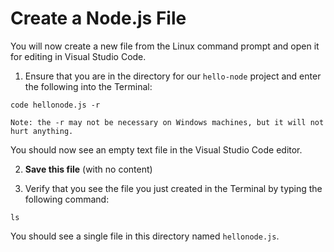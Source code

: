 # Create a Node.js File
You will now create a new file from the Linux command prompt and open it for editing in Visual Studio Code.

1. Ensure that you are in the directory for our `hello-node` project and enter the following into the Terminal:

```
code hellonode.js -r
```

```{note}
Note: the -r may not be necessary on Windows machines, but it will not hurt anything.
```

You should now see an empty text file in the Visual Studio Code editor.

2. **Save this file** (with no content)

3. Verify that you see the file you just created in the Terminal by typing the following command:

```
ls
```

You should see a single file in this directory named `hellonode.js`.